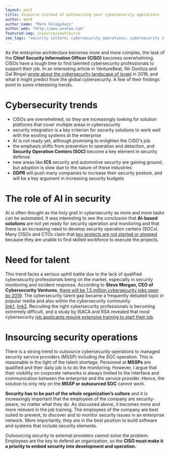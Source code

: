 ```yaml
---
layout: post
title: Insource instead of outsourcing your cybersecurity operations
author: mark
author_name: "Mark Felegyhazi"
author_web: "http://www.avatao.com"
featured-img: insourcevsoutsource
seo_tags: "security culture; cybersecurity operations; cybersecurity strategy; outsourcing; building a cybersecurity team"
---
```


As the enterprise architecture becomes more and more complex, the task of the **Chief Security Information Officer (CISO)** becomes overwhelming. CISOs have a tough time to find talented cybersecurity professionals to support their job. In an interesting article in VentureBeat, Nir Donitza and Gal Ringel [wrote about the cybersecurity landscape of Israel](https://venturebeat.com/2018/01/31/what-israels-cybersecurity-landscape-foreshadows-for-2018/) in 2018, and what it might predict from the global cybersecurity. A few of their findings point to some interesting trends.

<!--excerpt-->

# Cybersecurity trends 

* CISOs are overwhelmed, so they are increasingly looking for solution platforms that cover multiple areas in cybersecurity
* security integration is a key criterion for security solutions to work well with the existing systems at the enterprise
* AI is not ready yet, although promising to enlighten the CISO's job
* the emphasis shifts from prevention to operation and detection, and **Security Operation Centers (SOC)** become a key element in security defense
* new areas like **ICS** security and automotive security are gaining ground, but adoption is slow due to the nature of these industries
* **GDPR** will push many companies to increase their security posture, and will be a key argument in increasing security budgets

# The role of AI in security 

AI is often thought as the holy grail in cybersecurity as more and more tasks can be automated. It was interesting to see the conclusion that **AI-based solutions** are not yet ready for security operation and monitoring and that there is an increasing need to develop security operation centers (SOCs). Many CISOs and CTOs claim that [key projects are not started or stopped](https://www.forbes.com/sites/stevemorgan/2015/09/21/%E2%80%8Bcybersecuritys-labor-epidemic/) because they are unable to find skilled workforce to execute the projects.

# Need for talent 

This trend faces a serious uphill battle due to the lack of qualified cybersecurity professionals being on the market, especially in security monitoring and incident response. According to **Steve Morgan, CEO of Cybersecurity Ventures**, [there will be 1.5 million cybersecurity jobs open by 2019](https://www.csoonline.com/article/3094683/leadership-management/market-expansion-adds-to-cybersecurity-talent-shortage.html).
The cybersecurity talent gap became a frequently debated topic in popular media and also within the cybersecurity community  
[link1](https://www.csoonline.com/article/3094683/leadership-management/market-expansion-adds-to-cybersecurity-talent-shortage.html), [link2](https://www.csoonline.com/article/3102105/techology-business/the-most-critical-gap-in-cybersecurity-today-talent.html).
Recruiting the right cybersecurity professionals is becoming extremely difficult, and a study by ISACA and RSA revealed that most cybersecurity [job applicants require extensive training to start their job](https://www.csoonline.com/article/3102105/techology-business/the-most-critical-gap-in-cybersecurity-today-talent.html).

# Insourcing security operations 

There is a strong trend to outsource cybersecurity operations to managed security service providers (MSSP) including the SOC operation. This is reasonable in the light of the talent shortage. Personnel at **MSSPs** are qualified and their daily job is to do the monitoring. However, I argue that their visibility on corporate networks is always limited to the interface and communication between the enterprise and the service provider. Hence, the solution to only rely on the **MSSP or outsourced SOC** cannot work. 

**Security has to be part of the whole organization’s culture** and it is increasingly important that the employees of the company are security-aware, no matter what they do. As discussed above, it becomes more and more relevant in the job training. The employees of the company are best suited to prevent, to discover and to monitor security issues in an enterprise network. More importantly, they are in the best position to build software and systems that include security elements. 

Outsourcing security to external providers cannot solve the problem. Employees are the key to defend an organization, so the **CISO must make it a priority to embed security into development and operation.**

